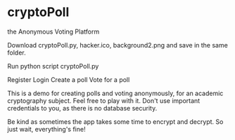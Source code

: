 # cryptoPoll
the Anonymous Voting Platform

Download cryptoPoll.py, hacker.ico, background2.png and save in the same folder.

Run python script cryptoPoll.py

Register
Login
Create a poll
Vote for a poll

This is a demo for creating polls and voting anonymously, for an academic cryptography subject.
Feel free to play with it. Don't use important credentials to you, as there is no database security.

Be kind as sometimes the app takes some time to encrypt and decrypt. So just wait, everything's fine!
